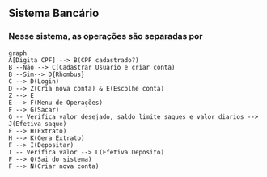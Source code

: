 ## Sistema Bancário

### Nesse sistema, as operações são separadas por 

```mermaid
graph
A[Digita CPF] --> B(CPF cadastrado?)
B --Não --> C(Cadastrar Usuario e criar conta)
B --Sim--> D{Rhombus}
C --> D(Login)
D --> Z(Cria nova conta) & E(Escolhe conta)
Z --> E
E --> F(Menu de Operações)
F --> G(Sacar)
G -- Verifica valor desejado, saldo limite saques e valor diarios --> J(Efetiva saque)
F --> H(Extrato)
H --> K(Gera Extrato)
F --> I(Depositar)
I -- Verifica valor --> L(Efetiva Deposito)
F --> Q(Sai do sistema)
F --> N(Criar nova conta)
